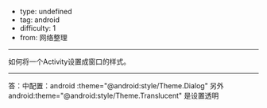 - type: undefined
- tag: android
- difficulty:  1
- from: 网络整理

--------

如何将一个Activity设置成窗口的样式。

---------

答：<activity>中配置：android :theme="@android:style/Theme.Dialog"
另外android:theme="@android:style/Theme.Translucent" 是设置透明

